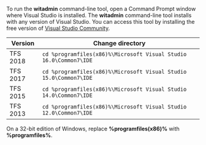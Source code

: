 
To run the **witadmin** command-line tool, open a Command Prompt window where Visual Studio is installed. The **witadmin** command-line tool installs with any version of Visual Studio. You can access this tool by installing the free version of [Visual Studio Community](https://www.visualstudio.com/downloads/download-visual-studio-vs).   
  
|Version | Change directory |
|--------|-----------|
|TFS 2018|`cd %programfiles(x86)%\Microsoft Visual Studio 16.0\Common7\IDE` |
|TFS 2017|`cd %programfiles(x86)%\Microsoft Visual Studio 15.0\Common7\IDE`  |
|TFS 2015|`cd %programfiles(x86)%\Microsoft Visual Studio 14.0\Common7\IDE` |
|TFS 2013|`cd %programfiles(x86)%\Microsoft Visual Studio 12.0\Common7\IDE`  |
  

On a 32-bit edition of Windows, replace **%programfiles(x86)%** with **%programfiles%**.  

